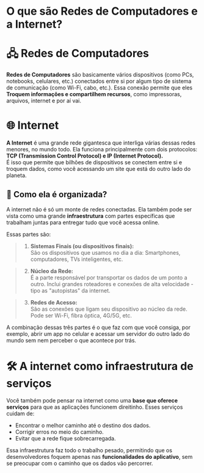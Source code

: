# O que são Redes de Computadores e a Internet?

# &#x1F5A7; Redes de Computadores

**Redes de Computadores** são basicamente vários dispositivos (como PCs, notebooks, celulares, etc.) conectados
entre si por algum tipo de sistema de comunicação (como Wi-Fi, cabo, etc.). Essa conexão permite que eles 
**Troquem informações e compartilhem recursos**, como impressoras, arquivos, internet e por aí vai.

# &#127760; Internet

**A Internet** é uma grande rede gigantesca que interliga várias dessas redes menores, no mundo todo. 
Ela funciona principalmente com dois protocolos: **TCP (Transmission Control Protocol) e IP (Internet Protocol).**<br>
É isso que permite que bilhões de dispositivos se conectem entre si e troquem dados, como você acessando um site
que está do outro lado do planeta.

## &#x1F9E9; Como ela é organizada?

A internet não é só um monte de redes conectadas. Ela também pode ser vista como uma grande **infraestrutura** 
com partes específicas que trabalham juntas para entregar tudo que você acessa online.<br>

Essas partes são:
>1. **Sistemas Finais (ou dispositivos finais):**<br>
>	São os dispositivos que usamos no dia a dia: Smartphones, computadores, TVs inteligentes, etc.

>2. **Núcleo da Rede:**<br>
>	É a parte responsável por transportar os dados de um ponto a outro. Inclui grandes roteadores e conexões de alta velocidade - tipo as "autopistas" da internet.

>3. **Redes de Acesso:**<br>
>	São as conexões que ligam seu dispositivo ao núcleo da rede. Pode ser Wi-Fi, fibra óptica, 4G/5G, etc.

A combinação dessas três partes é o que faz com que você consiga, por exemplo, abrir um app no celular e 
acessar um servidor do outro lado do mundo sem nem perceber o que acontece por trás.

# &#x1F6E0; A internet como infraestrutura de serviços

Você também pode pensar na internet como uma **base que oferece serviços** para que as aplicações funcionem direitinho. Esses serviços cuidam de:

- Encontrar o melhor caminho até o destino dos dados.
- Corrigir erros no meio do caminho.
- Evitar que a rede fique sobrecarregada.

Essa infraestrutura faz todo o trabalho pesado, permitindo que os desenvolvedores foquem apenas nas **funcionalidades do aplicativo**, sem se preocupar com o caminho que os dados vão percorrer.